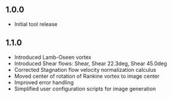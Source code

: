## 1.0.0

* Initial tool release

## 1.1.0

* Introduced Lamb-Oseen vortex
* Introduced Shear flows: Shear, Shear 22.3deg, Shear 45.0deg
* Corrected Stagnation flow velocity normalization calculus
* Moved center of rotation of Rankine vortex to image center
* Improved error handling
* Simplified user configuration scripts for image generation
